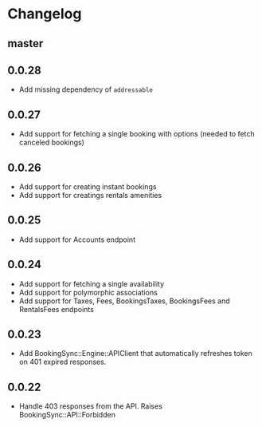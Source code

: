 # Changelog

## master

## 0.0.28

- Add missing dependency of `addressable`

## 0.0.27

- Add support for fetching a single booking with options (needed to fetch canceled bookings)

## 0.0.26

- Add support for creating instant bookings
- Add support for creatings rentals amenities

## 0.0.25

- Add support for Accounts endpoint

## 0.0.24

- Add support for fetching a single availability
- Add support for polymorphic associations
- Add support for Taxes, Fees, BookingsTaxes, BookingsFees and RentalsFees endpoints

## 0.0.23

- Add BookingSync::Engine::APIClient that automatically refreshes token on 401 expired responses.

## 0.0.22

- Handle 403 responses from the API. Raises BookingSync::API::Forbidden
